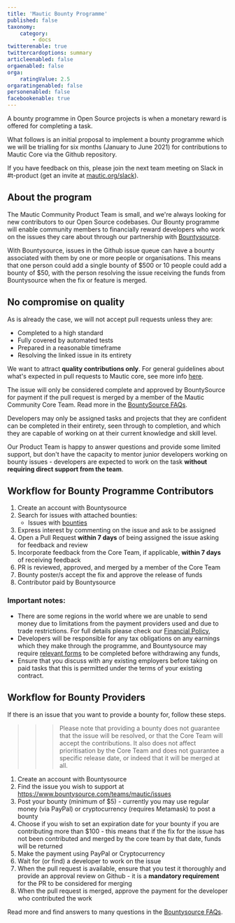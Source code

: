 ```yaml
---
title: 'Mautic Bounty Programme'
published: false
taxonomy:
    category:
        - docs
twitterenable: true
twittercardoptions: summary
articleenabled: false
orgaenabled: false
orga:
    ratingValue: 2.5
orgaratingenabled: false
personenabled: false
facebookenable: true
---
```


A bounty programme in Open Source projects is when a monetary reward is offered for completing a task.

What follows is an initial proposal to implement a bounty programme which we will be trialling for six months (January to June 2021) for contributions to Mautic Core via the Github repository.

If you have feedback on this, please join the next team meeting on Slack in #t-product (get an invite at [mautic.org/slack][mautic-slack]).

## About the program

The Mautic Community Product Team is small, and we're always looking for new contributors to our Open Source codebases. Our Bounty programme will enable community members to financially reward developers who work on the issues they care about through our partnership with [Bountysource][bountysource].

With Bountysource, issues in the Github issue queue can have a bounty associated with them by one or more people or organisations. This means that one person could add a single bounty of $500 or 10 people could add a bounty of $50, with the person resolving the issue receiving the funds from Bountysource when the fix or feature is merged.

## No compromise on quality
As is already the case, we will not accept pull requests unless they are:

* Completed to a high standard
* Fully covered by automated tests
* Prepared in a reasonable timeframe
* Resolving the linked issue in its entirety

We want to attract **quality contributions only**. For general guidelines about what's expected in pull requests to Mautic core, see more info [here][pr-requirements].

The issue will only be considered complete and approved by BountySource for payment if the pull request is merged by a member of the Mautic Community Core Team. Read more in the [BountySource FAQs][bs-faq].

Developers may only be assigned tasks and projects that they are confident can be completed in their entirety, seen through to completion, and which they are capable of working on at their current knowledge and skill level.

Our Product Team is happy to answer questions and provide some limited support, but don't have the capacity to mentor junior developers working on bounty issues - developers are expected to work on the task **without requiring direct support from the team**.

## Workflow for Bounty Programme Contributors
1. Create an account with Bountysource
2. Search for issues with attached bounties:
	* 	Issues with [bounties][bounty-issues]
4. Express interest by commenting on the issue and ask to be assigned
5. Open a Pull Request **within 7 days** of being assigned the issue asking for feedback and review
6. Incorporate feedback from the Core Team, if applicable, **within 7 days** of receiving feedback
7. PR is reviewed, approved, and merged by a member of the Core Team
8. Bounty poster/s accept the fix and approve the release of funds
9. Contributor paid by Bountysource

### Important notes:

* There are some regions in the world where we are unable to send money due to limitations from the payment providers used and due to trade restrictions. For full details please check our [Financial Policy][finance-policy],
* Developers will be responsible for any tax obligations on any earnings which they make through the programme, and Bountysource may require [relevant forms][tax-questions] to be completed before withdrawing any funds,
* Ensure that you discuss with any existing employers before taking on paid tasks that this is permitted under the terms of your existing contract.

## Workflow for Bounty Providers
If there is an issue that you want to provide a bounty for, follow these steps.

>>> Please note that providing a bounty does not guarantee that the issue will be resolved, or that the Core Team will accept the contributions. It also does not affect prioritisation by the Core Team and does not guarantee a specific release date, or indeed that it will be merged at all.

1. Create an account with Bountysource
2. Find the issue you wish to support at https://www.bountysource.com/teams/mautic/issues
3. Post your bounty (minimum of $5) - currently you may use regular money (via PayPal) or cryptocurrency (requires Metamask) to post a bounty
4. Choose if you wish to set an expiration date for your bounty if you are contributing more than $100 - this means that if the fix for the issue has not been contributed and merged by the core team by that date, funds will be returned
5. Make the payment using PayPal or Cryptocurrency
6. Wait for (or find) a developer to work on the issue
7. When the pull request is available, ensure that you test it thoroughly and provide an approval review on Github - it is a **mandatory requirement** for the PR to be considered for merging
8. When the pull request is merged, approve the payment for the developer who contributed the work

Read more and find answers to many questions in the [Bountysource FAQs][bs-faq].

[mautic-slack]: <https://mautic.org/slack>
[pr-requirements]: </contributing-to-mautic/developer/code/pull-requests>
[bountysource]: <https://www.bountysource.com/teams/mautic>
[bs-faq]: <https://github.com/bountysource/core/wiki/Frequently-Asked-Questions>
[bounty-issues]: <https://www.bountysource.com/teams/mautic/issues>
[finance-policy]: </policies/financial-policy#10-foreign-assets-control>
[tax-questions]: <https://github.com/bountysource/core/wiki/Frequently-Asked-Questions#do-i-have-to-pay-taxes-on-bounties-i-collect>
